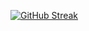 [![GitHub Streak](https://github-readme-streak-stats.herokuapp.com?user=xSyukrie&theme=blueberry&hide_border=true&border_radius=4.4&date_format=M%20j%5B%2C%20Y%5D&dates=237FCB)](https://git.io/streak-stats)
